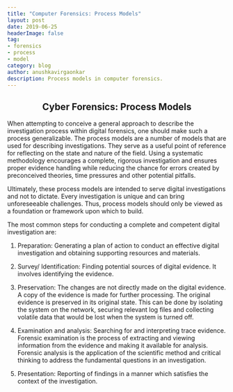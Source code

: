 ```yaml
---
title: "Computer Forensics: Process Models"  
layout: post  
date: 2019-06-25  
headerImage: false
tag:
- forensics
- process
- model  
category: blog  
author: anushkavirgaonkar  
description: Process models in computer forensics.
---
```


## <center> Cyber Forensics: Process Models </center>

When attempting to conceive a general approach to describe the investigation process within digital forensics, one should make such a process generalizable. The process models are a number of models that are used for describing investigations. They serve as a useful point of reference for reflecting on the state and nature of the field. Using a systematic methodology encourages a complete, rigorous investigation and ensures proper evidence handling while reducing the chance for errors created by preconceived theories, time pressures and other potential pitfalls.  

Ultimately, these process models are intended to serve digital investigations and not to dictate. Every investigation is unique and can bring unforeseeable challenges. Thus, process models should only be viewed as a foundation or framework upon which to build. 

The most common steps for conducting a complete and competent digital investigation are:

1. Preparation: Generating a plan of action to conduct an effective digital investigation and obtaining supporting resources and materials.

2. Survey/ Identification: Finding potential sources of digital evidence. It involves identifying the evidence.

3. Preservation: The changes are not directly made on the digital evidence. A copy of the evidence is made for further processing. The original evidence is preserved in its original state. This can be done by isolating the system on the network, securing relevant log files and collecting volatile data that would be lost when the system is turned off.

4. Examination and analysis: Searching for and interpreting trace evidence. Forensic examination is the process of extracting and viewing information from the evidence and making it available for analysis. Forensic analysis is the application of the scientific method and critical thinking to address the fundamental questions in an investigation.

5. Presentation: Reporting of findings in a manner which satisfies the context of the investigation.

